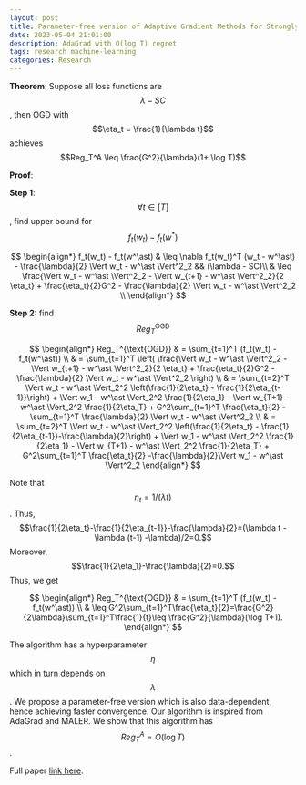 ```yaml
---
layout: post
title: Parameter-free version of Adaptive Gradient Methods for Strongly-Convex Functions
date: 2023-05-04 21:01:00
description: AdaGrad with O(log T) regret
tags: research machine-learning
categories: Research
---
```


**Theorem**:
Suppose all loss functions are $$\lambda-SC$$, then OGD with $$\eta_t = \frac{1}{\lambda t}$$ achieves $$Reg_T^A \leq \frac{G^2}{\lambda}(1+ \log T)$$

**Proof**:

**Step 1**: $$\forall t \in [T]$$, find upper bound for $$f_t(w_t) - f_t(w^\ast)$$

$$
\begin{align*}
f_t(w_t) - f_t(w^\ast) & \leq \nabla f_t(w_t)^T (w_t - w^\ast) - \frac{\lambda}{2} \Vert w_t - w^\ast \Vert^2_2 && (\lambda - SC)\\
& \leq \frac{\Vert w_t - w^\ast \Vert^2_2 - \Vert w_{t+1} - w^\ast \Vert^2_2}{2 \eta_t} + \frac{\eta_t}{2}G^2 - \frac{\lambda}{2} \Vert w_t - w^\ast \Vert^2_2 \\
\end{align*}
$$

<!-- The last inequality follows from our previous [result](https://github.com/mltheory/CS7545/wiki/Lecture_16:-Online-Gradient-Descent#ogd-real) for convex functions. -->

**Step 2:** find $$Reg^{\text{OGD}}_T$$

$$
\begin{align*}
Reg_T^{\text{OGD}} & = \sum_{t=1}^T (f_t(w_t) - f_t(w^\ast)) \\
& = \sum_{t=1}^T \left( \frac{\Vert w_t - w^\ast \Vert^2_2 - \Vert w_{t+1} - w^\ast \Vert^2_2}{2 \eta_t} + \frac{\eta_t}{2}G^2 - \frac{\lambda}{2} \Vert w_t - w^\ast \Vert^2_2 \right) \\
& = \sum_{t=2}^T \Vert w_t - w^\ast \Vert_2^2 \left(\frac{1}{2\eta_t} - \frac{1}{2\eta_{t-1}}\right) + \Vert w_1 - w^\ast \Vert_2^2 \frac{1}{2\eta_1} - \Vert w_{T+1} - w^\ast \Vert_2^2 \frac{1}{2\eta_T} + G^2\sum_{t=1}^T \frac{\eta_t}{2} - \sum_{t=1}^T \frac{\lambda}{2} \Vert w_t - w^\ast \Vert^2_2  \\
& = \sum_{t=2}^T \Vert w_t - w^\ast \Vert_2^2 \left(\frac{1}{2\eta_t} - \frac{1}{2\eta_{t-1}}-\frac{\lambda}{2}\right) + \Vert w_1 - w^\ast \Vert_2^2 \frac{1}{2\eta_1} - \Vert w_{T+1} - w^\ast \Vert_2^2 \frac{1}{2\eta_T} + G^2\sum_{t=1}^T \frac{\eta_t}{2} -\frac{\lambda}{2}\Vert w_1 - w^\ast \Vert^2_2
\end{align*}
$$

Note that $$\eta_t = 1/(\lambda t)$$. Thus, $$\frac{1}{2\eta_t}-\frac{1}{2\eta_{t-1}}-\frac{\lambda}{2}=(\lambda t - \lambda (t-1) -\lambda)/2=0.$$ Moreover, $$\frac{1}{2\eta_1}-\frac{\lambda}{2}=0.$$ Thus, we get 

$$
\begin{align*}
Reg_T^{\text{OGD}} & = \sum_{t=1}^T (f_t(w_t) - f_t(w^\ast)) \\
& \leq G^2\sum_{t=1}^T\frac{\eta_t}{2}=\frac{G^2}{2\lambda}\sum_{t=1}^T\frac{1}{t}\leq \frac{G^2}{\lambda}(\log T+1). 
\end{align*}
$$

The algorithm has a hyperparameter $$\eta$$ which in turn depends on $$\lambda$$. We propose a parameter-free version which is also data-dependent, hence achieving faster convergence. Our algorithm is inspired from AdaGrad and MALER. We show that this algorithm has $$Reg_T^A = O(\log T)$$.

Full paper [link here](../../Parameter_Free_AdaGrad_arXiv.pdf).